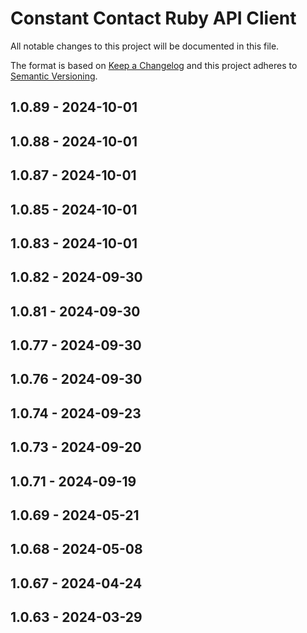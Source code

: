 # Constant Contact Ruby API Client
All notable changes to this project will be documented in this file.

The format is based on [Keep a Changelog](https://keepachangelog.com/) and this project adheres to [Semantic Versioning](https://semver.org/).

## 1.0.89 - 2024-10-01

## 1.0.88 - 2024-10-01

## 1.0.87 - 2024-10-01

## 1.0.85 - 2024-10-01

## 1.0.83 - 2024-10-01

## 1.0.82 - 2024-09-30

## 1.0.81 - 2024-09-30

## 1.0.77 - 2024-09-30

## 1.0.76 - 2024-09-30

## 1.0.74 - 2024-09-23

## 1.0.73 - 2024-09-20

## 1.0.71 - 2024-09-19

## 1.0.69 - 2024-05-21

## 1.0.68 - 2024-05-08

## 1.0.67 - 2024-04-24

## 1.0.63 - 2024-03-29
